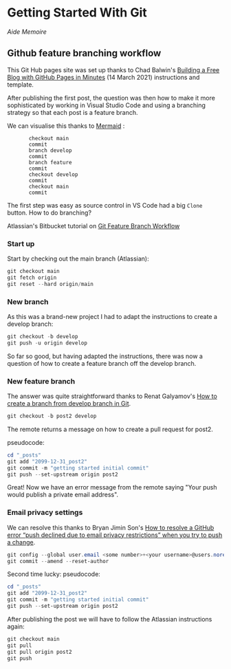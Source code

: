 Getting Started With Git
======================== 
*Aide Memoire* 

## Github feature branching workflow

This Git Hub pages site was set up thanks to Chad Balwin's [Building a Free Blog with GitHub Pages in Minutes](https://chadbaldwin.net/2021/03/14/how-to-build-a-sql-blog.html) (14 March 2021) instructions and template. 

After publishing the first post, the question was then how to make it more sophisticated by working in Visual Studio Code and using a branching strategy so that each post is a feature branch. 

We can visualise this thanks to [Mermaid](https://mermaid-js.github.io/mermaid/#/) :

```gitGraph
       checkout main
       commit
       branch develop
       commit
       branch feature
       commit
       checkout develop 
       commit
       checkout main
       commit
```

The first step was easy as source control in VS Code had a big `Clone` button. How to do branching? 

Atlassian's Bitbucket tutorial on [Git Feature Branch Workflow](https://www.atlassian.com/git/tutorials/comparing-workflows/feature-branch-workflow) 

### Start up 
Start by checking out the main branch (Atlassian): 

```powershell 
git checkout main
git fetch origin 
git reset --hard origin/main
``` 

### New branch
As this was a brand-new project I had to adapt the instructions to create a develop branch: 

```powershell 
git checkout -b develop 
git push -u origin develop
``` 

So far so good, but having adapted the instructions, there was now a question of how to create a feature branch off the develop branch. 

### New feature branch 
The answer was quite straightforward thanks to Renat Galyamov's [How to create a branch from develop branch in Git](https://renatello.com/create-branch-from-another-branch-in-git/#how-to-create-a-branch-from-develop-branch-in-git). 

```powershell 
git checkout -b post2 develop 
``` 

The remote returns a message on how to create a pull request for post2. 

pseudocode: 

```powershell 
cd "_posts" 
git add "2099-12-31_post2" 
git commit -m "getting started initial commit" 
git push --set-upstream origin post2 
``` 

Great! Now we have an error message from the remote saying "Your push would publish a private email address". 

### Email privacy settings 

We can resolve this thanks to Bryan Jimin Son's [How to resolve a GitHub error “push declined due to email privacy restrictions” when you try to push a change](https://bryantson.medium.com/how-to-resolve-a-github-error-push-declined-due-to-email-privacy-restrictions-when-you-try-to-b748f6ca0bcd). 

```powershell 
git config --global user.email <some number>+<your username>@users.noreply.github.com 
git commit --amend --reset-author
``` 

Second time lucky: 
pseudocode: 

```powershell 
cd "_posts" 
git add "2099-12-31_post2" 
git commit -m "getting started initial commit" 
git push --set-upstream origin post2 
``` 

After publishing the post we will have to follow the Atlassian instructions again: 

```powershell 
git checkout main
git pull
git pull origin post2
git push 
``` 